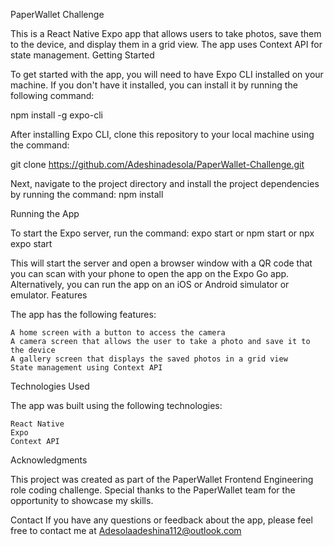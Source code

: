 PaperWallet Challenge

This is a React Native Expo app that allows users to take photos, save them to the device, and display them in a grid view. The app uses Context API for state management.
Getting Started

To get started with the app, you will need to have Expo CLI installed on your machine. If you don't have it installed, you can install it by running the following command:

npm install -g expo-cli

After installing Expo CLI, clone this repository to your local machine using the command:

git clone https://github.com/Adeshinadesola/PaperWallet-Challenge.git

Next, navigate to the project directory and install the project dependencies by running the command: npm install

Running the App

To start the Expo server, run the command: expo start or npm start or npx expo start

This will start the server and open a browser window with a QR code that you can scan with your phone to open the app on the Expo Go app. Alternatively, you can run the app on an iOS or Android simulator or emulator.
Features

The app has the following features:

    A home screen with a button to access the camera
    A camera screen that allows the user to take a photo and save it to the device
    A gallery screen that displays the saved photos in a grid view
    State management using Context API

Technologies Used

The app was built using the following technologies:

    React Native
    Expo
    Context API

Acknowledgments

This project was created as part of the PaperWallet Frontend Engineering role coding challenge. Special thanks to the PaperWallet team for the opportunity to showcase my skills.

Contact
If you have any questions or feedback about the app, please feel free to contact me at Adesolaadeshina112@outlook.com

